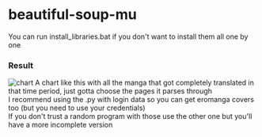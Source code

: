 # beautiful-soup-mu

You can run install_libraries.bat if you don't want to install them all one by one

### Result

![chart](https://i.imgur.com/m2ozuoL.png)
A chart like this with all the manga that got completely translated in that time period, just gotta choose the pages it parses through  
I recommend using the .py with login data so you can get eromanga covers too (but you need to use your credentials)  
If you don't trust a random program with those use the other one but you'll have a more incomplete version  
